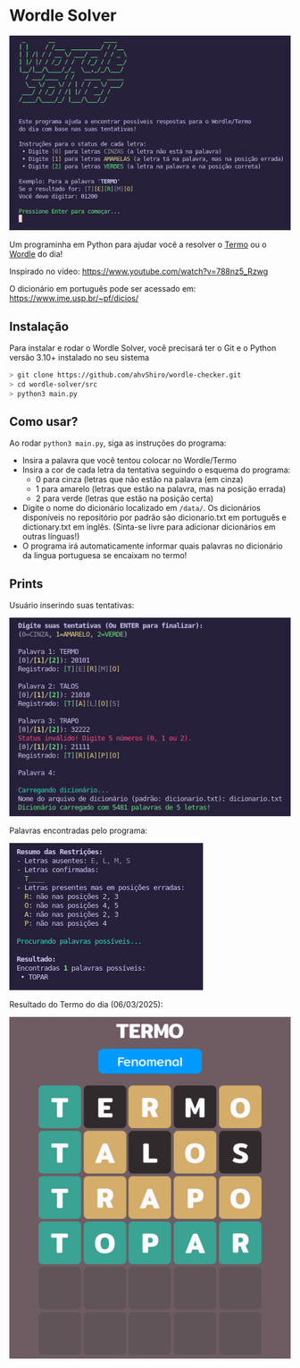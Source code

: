 # Wordle Solver

![Print da tela inicial do Wordle Solver. Nela se encontram um título em ASCII, uma descrição sobre o programa e instruções par uso](images/main_screen.png)

Um programinha em Python para ajudar você a resolver o [Termo](https://term.ooo/) ou o [Wordle](https://www.nytimes.com/games/wordle/index.html) do dia!

Inspirado no vídeo:
<https://www.youtube.com/watch?v=788nz5_Rzwg>

O dicionário em português pode ser acessado em:
<https://www.ime.usp.br/~pf/dicios/>

## Instalação

Para instalar e rodar o Wordle Solver, você precisará ter o Git e o Python versão 3.10+ instalado no seu sistema

```bash
> git clone https://github.com/ahvShiro/wordle-checker.git
> cd wordle-solver/src
> python3 main.py
```

## Como usar?

Ao rodar `python3 main.py`, siga as instruções do programa:

- Insira a palavra que você tentou colocar no Wordle/Termo
- Insira a cor de cada letra da tentativa seguindo o esquema do programa:
  - 0 para cinza (letras que não estão na palavra (em cinza)
  - 1 para amarelo (letras que estão na palavra, mas na posição errada)
  - 2 para verde (letras que estão na posição certa)
- Digite o nome do dicionário localizado em `/data/`. Os dicionários disponíveis no repositório por padrão são dicionario.txt em português e dictionary.txt em inglês. (Sinta-se livre para adicionar dicionários em outras línguas!)
- O programa irá automaticamente informar quais palavras no dicionário da lingua portuguesa se encaixam no termo!

## Prints

Usuário inserindo suas tentativas:

![Print de um usuário inserindo as suas tentativas do termo de hoje. As tentativas foram: termo, talos e trapo](images/data_insertion.png)

Palavras encontradas pelo programa:

![Print do resultado](images/result.png)

Resultado do Termo do dia (06/03/2025):

![Print do termo de hoje. O termo era "Topar" e o meu programa não decepcionou!](images/termo_do_dia.png)
